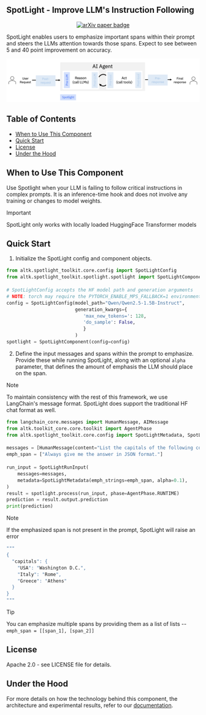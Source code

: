 ## SpotLight - Improve LLM's Instruction Following

<p align="center">
<a href="https://arxiv.org/abs/2505.12025" target="_blank">
  <img src="https://img.shields.io/badge/arXiv link-SpotLight-blue" alt="arXiv paper badge" />
</a>
</p>

SpotLight enables users to emphasize important spans within their prompt and steers the LLMs attention towards those spans. Expect to see between 5 and 40 point improvement on accuracy.

<img src="../../docs/assets/img_lifecycle_prellm.png" />


## Table of Contents
- [When to Use This Component](#when-to-use-this-component)
- [Quick Start](#quick-start)
- [License](#license)
- [Under the Hood](#under-the-hood)


## When to Use This Component
Use Spotlight when your LLM is failing to follow critical instructions in complex prompts. It is an inference-time hook and does not involve any training or changes to model weights.

> [!IMPORTANT]
> SpotLight only works with locally loaded HuggingFace Transformer models


## Quick Start

1. Initialize the SpotLight config and component objects.
```python
from altk.spotlight_toolkit.core.config import SpotLightConfig
from altk.spotlight_toolkit.spotlight.spotlight import SpotLightComponent

# SpotLightConfig accepts the HF model path and generation arguments
# NOTE: torch may require the PYTORCH_ENABLE_MPS_FALLBACK=1 environment variable
config = SpotLightConfig(model_path="Qwen/Qwen2.5-1.5B-Instruct",
                         generation_kwargs={
                            'max_new_tokens=': 128,
                            'do_sample': False,
                            }
                         )
spotlight = SpotLightComponent(config=config)
```

2. Define the input messages and spans within the prompt to emphasize. Provide these while running SpotLight, along with an optional `alpha` parameter, that defines the amount of emphasis the LLM should place on the span.
> [!NOTE]
> To maintain consistency with the rest of this framework, we use LangChain's message format. SpotLight does support the traditional HF chat format as well.

```python
from langchain_core.messages import HumanMessage, AIMessage
from altk.toolkit_core.core.toolkit import AgentPhase
from altk.spotlight_toolkit.core.config import SpotLightMetadata, SpotLightRunInput

messages = [HumanMessage(content="List the capitals of the following countries - USA, Italy, Greece. Always give me the answer in JSON format.")]
emph_span = ["Always give me the answer in JSON format."]

run_input = SpotLightRunInput(
    messages=messages,
    metadata=SpotLightMetadata(emph_strings=emph_span, alpha=0.1),
)
result = spotlight.process(run_input, phase=AgentPhase.RUNTIME)
prediction = result.output.prediction
print(prediction)
```
> [!NOTE]
> If the emphasized span is not present in the prompt, SpotLight will raise an error

```bash
"""
{
  "capitals": {
    "USA": "Washington D.C.",
    "Italy": "Rome",
    "Greece": "Athens"
  }
}
"""
```

> [!TIP]
> You can emphasize multiple spans by providing them as a list of lists -- `emph_span = [[span_1], [span_2]]`

## License
Apache 2.0 - see LICENSE file for details.

## Under the Hood
For more details on how the technology behind this component, the architecture and experimental results, refer to our [documentation](https://altk.ai).
